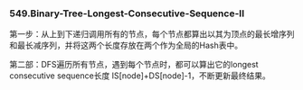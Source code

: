 ### 549.Binary-Tree-Longest-Consecutive-Sequence-II

第一步：从上到下递归调用所有的节点，每个节点都算出以其为顶点的最长增序列和最长减序列，并将这两个长度存放在两个作为全局的Hash表中。

第二部：DFS遍历所有节点，遇到每个节点时，都可以算出它的longest consecutive sequence长度 IS[node]+DS[node]-1，不断更新最终结果。

